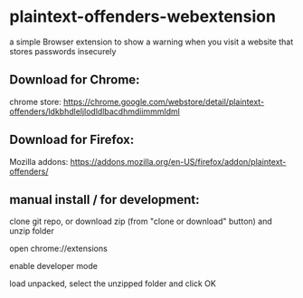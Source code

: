 # plaintext-offenders-webextension
a simple Browser extension to show a warning when you visit a website that stores passwords insecurely

## Download for Chrome:
chrome store: https://chrome.google.com/webstore/detail/plaintext-offenders/ldkbhdleljlodldlbacdhmdiimmmldml

## Download for Firefox:
Mozilla addons: https://addons.mozilla.org/en-US/firefox/addon/plaintext-offenders/

## manual install / for development:

clone git repo, or download zip (from "clone or download" button) and unzip folder

open chrome://extensions

enable developer mode

load unpacked, select the unzipped folder and click OK
